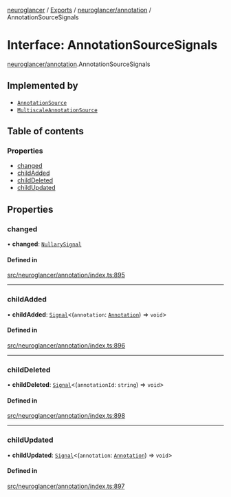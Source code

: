 [neuroglancer](../README.md) / [Exports](../modules.md) / [neuroglancer/annotation](../modules/neuroglancer_annotation.md) / AnnotationSourceSignals

# Interface: AnnotationSourceSignals

[neuroglancer/annotation](../modules/neuroglancer_annotation.md).AnnotationSourceSignals

## Implemented by

- [`AnnotationSource`](../classes/neuroglancer_annotation.AnnotationSource.md)
- [`MultiscaleAnnotationSource`](../classes/neuroglancer_annotation_frontend_source.MultiscaleAnnotationSource.md)

## Table of contents

### Properties

- [changed](neuroglancer_annotation.AnnotationSourceSignals.md#changed)
- [childAdded](neuroglancer_annotation.AnnotationSourceSignals.md#childadded)
- [childDeleted](neuroglancer_annotation.AnnotationSourceSignals.md#childdeleted)
- [childUpdated](neuroglancer_annotation.AnnotationSourceSignals.md#childupdated)

## Properties

### changed

• **changed**: [`NullarySignal`](../classes/neuroglancer_util_signal.NullarySignal.md)

#### Defined in

[src/neuroglancer/annotation/index.ts:895](https://github.com/ActiveBrainAtlas2/neuroglancer/blob/91617476/src/neuroglancer/annotation/index.ts#L895)

___

### childAdded

• **childAdded**: [`Signal`](../classes/neuroglancer_util_signal.Signal.md)<(`annotation`: [`Annotation`](../modules/neuroglancer_annotation.md#annotation)) => `void`\>

#### Defined in

[src/neuroglancer/annotation/index.ts:896](https://github.com/ActiveBrainAtlas2/neuroglancer/blob/91617476/src/neuroglancer/annotation/index.ts#L896)

___

### childDeleted

• **childDeleted**: [`Signal`](../classes/neuroglancer_util_signal.Signal.md)<(`annotationId`: `string`) => `void`\>

#### Defined in

[src/neuroglancer/annotation/index.ts:898](https://github.com/ActiveBrainAtlas2/neuroglancer/blob/91617476/src/neuroglancer/annotation/index.ts#L898)

___

### childUpdated

• **childUpdated**: [`Signal`](../classes/neuroglancer_util_signal.Signal.md)<(`annotation`: [`Annotation`](../modules/neuroglancer_annotation.md#annotation)) => `void`\>

#### Defined in

[src/neuroglancer/annotation/index.ts:897](https://github.com/ActiveBrainAtlas2/neuroglancer/blob/91617476/src/neuroglancer/annotation/index.ts#L897)
